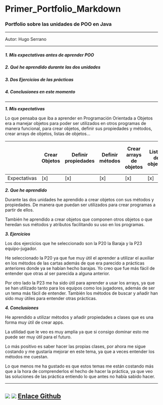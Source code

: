 # Primer_Portfolio_Markdown
### Portfolio sobre las unidades de POO en Java

------
Autor: Hugo Serrano

------
##### 1. **Mis expectativas antes de aprender POO**
##### 2. **Qué he aprendido durante las dos unidades**
##### 3. **Dos Ejercicios de las prácticas**
##### 4. **Conclusiones en este momento**

-----
**_1. Mis expectativas_**

Lo que pensaba que iba a aprender en Programación Orientada a Objetos era a manejar objetos para poder ser utilizados en otros programas de manera funcional, para crear objetos, definir sus propiedades y métodos, crear arrays de objetos, listas de objetos...

|              | Crear Objetos | Definir propiedades | Definir métodos | Crear arrays de objetos | Listas de objetos | Crear programas a partir de estos objetos | 
|--------------|---------------|---------------------|-----------------|-------------------------|-------------------|-------------------------------------------|
| Expectativas | [x]           | [x]                 | [x]             | [x]                     | [x]               | [x]                                       | 


**_2. Que he aprendido_** 

Durante las dos unidades he aprendido a crear objetos con sus métodos y propiedades.
De manera que puedan ser utilizados para crear programas a partir de ellos.

También he aprendido a crear objetos que componen otros objetos o que heredan sus métodos y atributos facilitando su uso en los programas.

**_3. Ejercicios_** 

Los dos ejercicios que he seleccionado son la P20 la Baraja y la P23 equipo-jugador.

He seleccionado la P20 ya que fue muy útil el aprender a utilizar el auxiliar en los métodos de las cartas además de que era parecido a prácticas anteriores donde ya se habían hecho barajas. Yo creo que fue más fácil de entender que otras al ser parecida a alguna anterior.

Por otro lado la P23 me ha sido útil para aprender a usar los arrays, ya que se han utilizado tanto para los equipos como los jugadores, además de ser un tema más fácil de entender. También los métodos de buscar y añadir han sido muy útiles para entender otras prácticas.



**_4. Conclusiones_**

He aprendido a utilizar métodos y añadir propiedades a clases que es una forma muy útil de crear apps.

La utilidad que le veo es muy amplia ya que si consigo dominar esto me puede ser muy útil para el futuro.

Lo más positivo es saber hacer las propias clases, por ahora me sigue costando y me gustaría mejorar en este tema, ya que a veces entender los métodos me cuestan.

Lo que menos me ha gustado es que estos temas me están costando más que a la hora de comprenderlos el hecho de hacer la práctica, ya que veo las soluciones de las práctica entiendo lo que antes no había sabido hacer.


-----
![](https://download.logo.wine/logo/Markdown/Markdown-Logo.wine.png) ![](https://logos-world.net/wp-content/uploads/2020/11/GitHub-Emblem.png)
[Enlace Github](https://github.com/HugoSerrHz/Primer_Portfolio_Markdown)
-----
